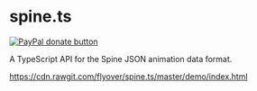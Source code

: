 spine.ts
========

[![PayPal donate button](https://www.paypalobjects.com/en_US/i/btn/btn_donate_SM.gif)](https://www.paypal.com/cgi-bin/webscr?cmd=_donations&business=H9KUEZTZHHTXQ&lc=US&item_name=spine.ts&currency_code=USD&bn=PP-DonationsBF:btn_donate_SM.gif:NonHosted "Donate to this project using Paypal")

A TypeScript API for the Spine JSON animation data format.

https://cdn.rawgit.com/flyover/spine.ts/master/demo/index.html

